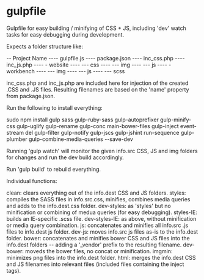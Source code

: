 # gulpfile

Gulpfile for easy building / minifying of CSS + JS, including 'dev' watch tasks for easy debugging during development.

Expects a folder structure like:

-- Project Name
----   gulpfile.js
----   package.json
----   inc_css.php
----   inc_js.php
----   - website
----     --- css
----     --- img
----     --- js
----   - workbench
----     --- img
----     --- js
----     --- scss

inc_css.php and inc_js.php are included here for injection of the created .CSS and .JS files. Resulting filenames are based on the 'name' property from package.json.

Run the following to install everything:

sudo npm install gulp sass gulp-ruby-sass gulp-autoprefixer gulp-minify-css gulp-uglify gulp-rename gulp-conc main-bower-files gulp-inject event-stream del gulp-filter gulp-notify gulp-jscs gulp-jshint run-sequence gulp-plumber gulp-combine-media-queries --save-dev

Running 'gulp watch' will monitor the given info.src CSS, JS and img folders for changes and run the dev build accordingly.

Run 'gulp build' to rebuild everything.

Individual functions:

clean: clears everything out of the info.dest CSS and JS folders.
styles: compiles the SASS files in info.src.css, minifies, combines media queries and adds to the info.dest.css folder.
dev-styles: as 'styles' but no minification or combining of medua queries (for easy debugging).
styles-IE: builds an IE-specific .scss file.
dev-styles-IE: as above, without minification or media query combination.
js: concatenates and minifies all info.src .js files to info.dest js folder.
dev-js: moves info.src js files as-is to the info.dest folder.
bower: concatenates and minifies bower CSS and JS files into the info.dest folders -- adding a '_vendor' prefix to the resulting filename.
dev-bower: moveds the bower files, no concat or minification.
imgmin: minimizes png files into the info.dest folder.
html: merges the info.dest CSS and JS filenames into relevant files (included files containing the inject tags).
